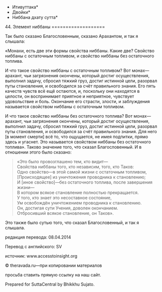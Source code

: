 * Итивуттака*
* Двойки*
* Ниббана дхату сутта*

44\. Элемент ниббаны
\=\=\=\=\=\=\=\=\=\=\=\=\=\=\=\=\=\=\=

Так было сказано Благословенным, сказано Арахантом, и так я слышала:

«Монахи, есть две эти формы свойства ниббаны\. Какие две? Свойство ниббаны с остаточным топливом, и свойство ниббаны без остаточного топлива\.

И что такое свойство ниббаны с остаточным топливом? Вот монах—арахант, чьи загрязнения окончены, который достиг осуществления, выполнил задачу, cбросил тяжкий груз, достиг истинной цели, разорвал путы становления, и освободился за счёт правильного знания\. Его пять качеств чувств всё ещё остаются, и, поскольку они находятся в целости, он воспринимает приятное и неприятное, чувствует удовольствие и боль\. Окончание его страсти, злости, и заблуждения называется свойством ниббаны с остаточным топливом\.

И что такое свойство ниббаны без остаточного топлива? Вот монах—арахант, чьи загрязнения окончены, который достиг осуществления, выполнил задачу, сбросил тяжкий груз, достиг истинной цели, разорвал путы становления, и освободился за счёт правильного знания\. Для него \[в момент смерти\] всё то, что ощущается, не имея подпитки, прямо здесь и угаснет\. Это называется свойством ниббаны без остаточного топлива»\. Таково значение того, что сказал Благословенный\. И в отношении этого было сказано:

> «Это было провозглашено тем, кто видит—  
> Свойства ниббаны того, кто независим, того, кто Таков:  
> Одно свойство—в этой самой жизни с остаточным топливом,  
> \[Происходящее\] из уничтожения проводника к становлению;  
> И \[иное свойство\]—без остаточного топлива, после завершения жизни—  
> В котором всякое становление полностью прекращается\.  
> У того, кто знает это несоставное состояние,  
> Ум освобождён уничтожением проводника к становлению\.  
> Он, достигая сути Учения, доволен окончанием\.  
> Отбросивший всякое становление, он Таков»\.

Это также было сутью того, что сказал Благословенный, и так я слышала\.

редакция перевода: 08\.04\.2014

Перевод с английского: SV

источник: www\.accesstoinsight\.org

© theravada\.ru—при копировании материалов

просьба ставить прямую ссылку на наш сайт\.

Prepared for SuttaCentral by Bhikkhu Sujato\.